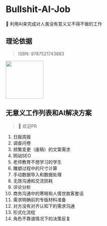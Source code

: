 # Bullshit-AI-Job
💩 利用AI来完成对人类没有意义又不得不做的工作

## 理论依据
> ISBN: 9787521743883
<div align="left">
  <img src="https://github.com/ConnectAI-E/Bullshit-AI-Job/assets/50035229/333ce464-4d36-4b68-8300-8a988d2f73d6" width="120"/>
</div>

## 无意义工作列表和AI解决方案
> 🤞 欢迎PR

1. 日报周报
2. 调查问卷
3. 频繁变更（废稿）的文案需求
4. 网站SEO
5. 老师教育不想学习的学生
6. 雕塑过程中的尺寸计算
7. 手动数据导入和数据处理
8. 无效沟通和交流损耗
9. 评论分析
10. 商务沟通中的寒暄和人情世故客套话
11. 需求明确前的专版材料准备
12. 对方没有对齐认知下的需求沟通
13. 形式化流程
14. 角色不靠谱情况下的决策反复



